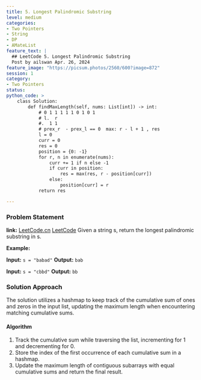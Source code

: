 ```yaml
---
title: 5. Longest Palindromic Substring
level: medium
categories:
- Two Pointers
- String
- DP
- AMateList
feature_text: |
  ## LeetCode 5. Longest Palindromic Substring
  Post by ailswan Apr. 26, 2024
feature_image: "https://picsum.photos/2560/600?image=872"
session: 1
category:
- Two Pointers
status: 
python_code: >
    class Solution:
        def findMaxLength(self, nums: List[int]) -> int:
            # 0 1 1 1 1 1 0 1 0 1
            # l.  r         
            #.  1 1
            # prex_r  - prex_l == 0  max: r - l + 1 , res
            l = 0
            curr = 0
            res = 0
            position = {0: -1}
            for r, n in enumerate(nums):
                curr += 1 if n else -1
                if curr in position: 
                    res = max(res, r - position[curr])
                else:
                    position[curr] = r 
            return res

---
```


### Problem Statement
**link:**
[LeetCode.cn](https://leetcode.cn/problems/longest-palindromic-substring/)
[LeetCode](https://leetcode.com/longest-palindromic-substring/)
Given a string s, return the longest palindromic substring in s.

**Example:**

**Input:** `s = "babad"`
**Output:** `bab`

**Input:** `s = "cbbd"`
**Output:** `bb`
 
 
### Solution Approach
The solution utilizes a hashmap to keep track of the cumulative sum of ones and zeros in the input list, updating the maximum length when encountering matching cumulative sums.

#### Algorithm
1. Track the cumulative sum while traversing the list, incrementing for 1 and decrementing for 0.
2. Store the index of the first occurrence of each cumulative sum in a hashmap.
3. Update the maximum length of contiguous subarrays with equal cumulative sums and return the final result.